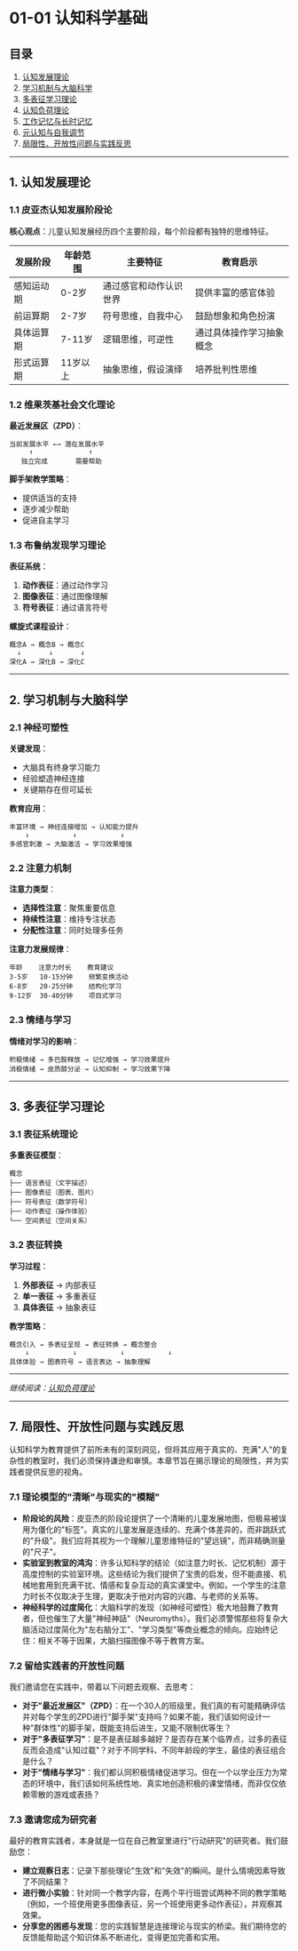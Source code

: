 # 01-01 认知科学基础

## 目录

1. [认知发展理论](#1-认知发展理论)
2. [学习机制与大脑科学](#2-学习机制与大脑科学)
3. [多表征学习理论](#3-多表征学习理论)
4. [认知负荷理论](#4-认知负荷理论)
5. [工作记忆与长时记忆](#5-工作记忆与长时记忆)
6. [元认知与自我调节](#6-元认知与自我调节)
7. [局限性、开放性问题与实践反思](#7-局限性、开放性问题与实践反思)

---

## 1. 认知发展理论

### 1.1 皮亚杰认知发展阶段论

**核心观点**：儿童认知发展经历四个主要阶段，每个阶段都有独特的思维特征。

| 发展阶段 | 年龄范围 | 主要特征 | 教育启示 |
|---------|---------|---------|---------|
| 感知运动期 | 0-2岁 | 通过感官和动作认识世界 | 提供丰富的感官体验 |
| 前运算期 | 2-7岁 | 符号思维，自我中心 | 鼓励想象和角色扮演 |
| 具体运算期 | 7-11岁 | 逻辑思维，可逆性 | 通过具体操作学习抽象概念 |
| 形式运算期 | 11岁以上 | 抽象思维，假设演绎 | 培养批判性思维 |

### 1.2 维果茨基社会文化理论

**最近发展区（ZPD）**：

```text
当前发展水平 ←→ 潜在发展水平
     ↑              ↑
   独立完成       需要帮助
```

**脚手架教学策略**：

- 提供适当的支持
- 逐步减少帮助
- 促进自主学习

### 1.3 布鲁纳发现学习理论

**表征系统**：

1. **动作表征**：通过动作学习
2. **图像表征**：通过图像理解
3. **符号表征**：通过语言符号

**螺旋式课程设计**：

```text
概念A → 概念B → 概念C
  ↓       ↓       ↓
深化A → 深化B → 深化C
```

---

## 2. 学习机制与大脑科学

### 2.1 神经可塑性

**关键发现**：

- 大脑具有终身学习能力
- 经验塑造神经连接
- 关键期存在但可延长

**教育应用**：

```text
丰富环境 → 神经连接增加 → 认知能力提升
    ↓           ↓           ↓
多感官刺激 → 大脑激活 → 学习效果增强
```

### 2.2 注意力机制

**注意力类型**：

- **选择性注意**：聚焦重要信息
- **持续性注意**：维持专注状态
- **分配性注意**：同时处理多任务

**注意力发展规律**：

```text
年龄    注意力时长    教育建议
3-5岁   10-15分钟    频繁变换活动
6-8岁   20-25分钟    结构化学习
9-12岁  30-40分钟    项目式学习
```

### 2.3 情绪与学习

**情绪对学习的影响**：

```text
积极情绪 → 多巴胺释放 → 记忆增强 → 学习效果提升
消极情绪 → 皮质醇分泌 → 认知抑制 → 学习效果下降
```

---

## 3. 多表征学习理论

### 3.1 表征系统理论

**多重表征模型**：

```text
概念
├── 语言表征（文字描述）
├── 图像表征（图表、图片）
├── 符号表征（数学符号）
├── 动作表征（操作体验）
└── 空间表征（空间关系）
```

### 3.2 表征转换

**学习过程**：

1. **外部表征** → 内部表征
2. **单一表征** → 多重表征
3. **具体表征** → 抽象表征

**教学策略**：

```text
概念引入 → 多表征呈现 → 表征转换 → 概念整合
    ↓           ↓           ↓           ↓
具体体验 → 图表符号 → 语言表达 → 抽象理解
```

---

*继续阅读：[认知负荷理论](#4-认知负荷理论)*

---

## 7. 局限性、开放性问题与实践反思

认知科学为教育提供了前所未有的深刻洞见，但将其应用于真实的、充满"人"的复杂性的教室时，我们必须保持谦逊和审慎。本章节旨在揭示理论的局限性，并为实践者提供反思的视角。

### 7.1 理论模型的"清晰"与现实的"模糊"

- **阶段论的风险**：皮亚杰的阶段论提供了一个清晰的儿童发展地图，但极易被误用为僵化的"标签"。真实的儿童发展是连续的、充满个体差异的，而非跳跃式的"升级"。我们应将其视为一个理解儿童思维特征的"望远镜"，而非精确测量的"尺子"。
- **实验室到教室的鸿沟**：许多认知科学的结论（如注意力时长、记忆机制）源于高度控制的实验室环境。这些结论为我们提供了宝贵的启发，但不能直接、机械地套用到充满干扰、情感和复杂互动的真实课堂中。例如，一个学生的注意力时长不仅取决于生理，更取决于他对内容的兴趣、与老师的关系等。
- **神经科学的过度简化**：大脑科学的发现（如神经可塑性）极大地鼓舞了教育者，但也催生了大量"神经神話"（Neuromyths）。我们必须警惕那些将复杂大脑活动过度简化为"左右脑分工"、"学习类型"等商业概念的倾向。应始终记住：相关不等于因果，大脑扫描图像不等于教育方案。

### 7.2 留给实践者的开放性问题

我们邀请您在实践中，带着以下问题去观察、去思考：

- **对于"最近发展区"（ZPD）**：在一个30人的班级里，我们真的有可能精确评估并对每个学生的ZPD进行"脚手架"支持吗？如果不能，我们该如何设计一种"群体性"的脚手架，既能支持后进生，又能不限制优等生？
- **对于"多表征学习"**：是不是表征越多越好？是否存在某个临界点，过多的表征反而会造成"认知过载"？对于不同学科、不同年龄段的学生，最佳的表征组合是什么？
- **对于"情绪与学习"**：我们都认同积极情绪促进学习。但在一个以学业压力为常态的环境中，我们该如何系统性地、真实地创造积极的课堂情绪，而非仅仅依赖零散的游戏或表扬？

### 7.3 邀请您成为研究者

最好的教育实践者，本身就是一位在自己教室里进行"行动研究"的研究者。我们鼓励您：

- **建立观察日志**：记录下那些理论"生效"和"失效"的瞬间。是什么情境因素导致了不同结果？
- **进行微小实验**：针对同一个教学内容，在两个平行班尝试两种不同的教学策略（例如，一个班使用更多图像表征，另一个班使用更多动作表征），并观察其效果。
- **分享您的困惑与发现**：您的实践智慧是连接理论与现实的桥梁。我们期待您的反馈能帮助这个知识体系不断进化，变得更加完善和实用。
